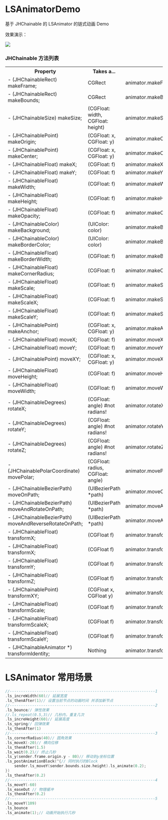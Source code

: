 # LSAnimatorDemo
基于 JHChainable 的 LSAnimator 的链式动画 Demo

效果演示：

 ![](http://og1yl0w9z.bkt.clouddn.com/17-8-9/7573423.jpg) 
 
### JHChainable 方法列表
 
<table>
<tr>
<th>
Property
</th>
<th>
Takes a...
</th>
<th>
Usage
</th>
</tr>
<tr>
<td>
- (JHChainableRect) makeFrame;
</td>
<td>
CGRect
</td>
<td>
animator.makeFrame(rect).animate(1.0);
</td>
</tr>
<tr>
<td>
- (JHChainableRect) makeBounds;
</td>
<td>
CGRect
</td>
<td>
animator.makeBounds(rect).animate(1.0);
</td>
</tr>
<tr>
<td>
- (JHChainableSize) makeSize;
</td>
<td>
(CGFloat: width, CGFloat: height)
</td>
<td>
animator.makeSize(10, 20).animate(1.0);
</td>
</tr>
<tr>
<td>
- (JHChainablePoint) makeOrigin;
</td>
<td>
(CGFloat: x, CGFloat: y)
</td>
<td>
animator.makeOrigin(10, 20).animate(1.0);
</td>
</tr>
<tr>
<td>
- (JHChainablePoint) makeCenter;
</td>
<td>
(CGFloat: x, CGFloat: y)
</td>
<td>
animator.makeCenter(10, 20).animate(1.0);
</td>
</tr>
<tr>
<td>
- (JHChainableFloat) makeX;
</td>
<td>
(CGFloat: f)
</td>
<td>
animator.makeX(10).animate(1.0);
</td>
</tr>
<tr>
<td>
- (JHChainableFloat) makeY;
</td>
<td>
(CGFloat: f)
</td>
<td>
animator.makeY(10).animate(1.0);
</td>
</tr>
<tr>
<td>
- (JHChainableFloat) makeWidth;
</td>
<td>
(CGFloat: f)
</td>
<td>
animator.makeWidth(10).animate(1.0);
</td>
</tr>
<tr>
<td>
- (JHChainableFloat) makeHeight;
</td>
<td>
(CGFloat: f)
</td>
<td>
animator.makeHeight(10).animate(1.0);
</td>
</tr>
<tr>
<td>
- (JHChainableFloat) makeOpacity;
</td>
<td>
(CGFloat: f)
</td>
<td>
animator.makeOpacity(10).animate(1.0);
</td>
</tr>
<tr>
<td>
- (JHChainableColor) makeBackground;
</td>
<td>
(UIColor: color)
</td>
<td>
animator.makeBackground(color).animate(1.0);
</td>
</tr>
<tr>
<td>
- (JHChainableColor) makeBorderColor;
</td>
<td>
(UIColor: color)
</td>
<td>
animator.makeBorderColor(color).animate(1.0);
</td></tr>
<tr>
<td>
- (JHChainableFloat) makeBorderWidth;
</td>
<td>
(CGFloat: f)
</td>
<td>
animator.makeBorderWidth(3.0).animate(1.0);
</td>
</tr>
<tr>
<td>
- (JHChainableFloat) makeCornerRadius;
</td>
<td>
(CGFloat: f)
</td>
<td>
animator.makeCornerRadius(3.0).animate(1.0);
</td>
</tr>
<tr>
<td>
- (JHChainableFloat) makeScale;
</td>
<td>
(CGFloat: f)
</td>
<td>
animator.makeScale(2.0).animate(1.0);
</td>
</tr>
<tr>
<td>
- (JHChainableFloat) makeScaleX;
</td>
<td>
(CGFloat: f)
</td>
<td>
animator.makeScaleX(2.0).animate(1.0);
</td>
</tr>
<tr>
<td>
- (JHChainableFloat) makeScaleY;
</td>
<td>
(CGFloat: f)
</td>
<td>
animator.makeScaleY(2.0).animate(1.0);
</td>
</tr>
<tr>
<td>
- (JHChainablePoint) makeAnchor;
</td>
<td>
(CGFloat: x, CGFloat: y)
</td>
<td>
animator.makeAnchor(0.5, 0.5).animate(1.0);
</td>
</tr>
<tr>
<td>
- (JHChainableFloat) moveX;
</td>
<td>
(CGFloat: f)
</td>
<td>
animator.moveX(50).animate(1.0)
</td>
</tr>
<tr>
<td>
- (JHChainableFloat) moveY;
</td>
<td>
(CGFloat: f)
</td>
<td>
animator.moveY(50).animate(1.0)
</td>
</tr>
<tr>
<td>
- (JHChainablePoint) moveXY;
</td>
<td>
(CGFloat: x, CGFloat: y)
</td>
<td>
animator.moveXY(100, 50).animate(1.0)
</td>
</tr>
<tr>
<td>
- (JHChainableFloat) moveHeight;
</td>
<td>
(CGFloat: f)
</td>
<td>
animator.moveHeight(50).animate(1.0)
</td>
</tr>
<tr>
<td>
- (JHChainableFloat) moveWidth;
</td>
<td>
(CGFloat: f)
</td>
<td>
animator.moveWidth(50).animate(1.0)
</td>
</tr>
<tr>
<td>
- (JHChainableDegrees) rotateX;
</td>
<td>
(CGFloat: angle) #not radians!
</td>
<td>
animator.rotateX(360).animate(1.0);
</td>
</tr>
<tr>
<td>
- (JHChainableDegrees) rotateY;
</td>
<td>
(CGFloat: angle) #not radians!
</td>
<td>
animator.rotateY(360).animate(1.0);
</td>
</tr>
<tr>
<td>
- (JHChainableDegrees) rotateZ;
</td>
<td>
(CGFloat: angle) #not radians!
</td>
<td>
animator.rotateZ(360).animate(1.0);
</td>
</tr>
<tr>
<td>
- (JHChainablePolarCoordinate) movePolar;
</td>
<td>
(CGFloat: radius, CGFloat: angle)
</td>
<td>
animator.movePolar(30, 90).animate(1.0);
</td>
</tr>
<tr>
<td>
- (JHChainableBezierPath) moveOnPath;
</td>
<td>
(UIBezierPath *path)
</td>
<td>
animator.moveOnPath(path).animate(1.0);
</td>
</tr>
<tr>
<td>
- (JHChainableBezierPath) moveAndRotateOnPath;
</td>
<td>
(UIBezierPath *path)
</td>
<td>
animator.moveAndRotateOnPath(path).animate(1.0);
</td>
</tr>
<tr>
<td>
- (JHChainableBezierPath) moveAndReverseRotateOnPath;
</td>
<td>
(UIBezierPath *path)
</td>
<td>
animator.moveAndReverseRotateOnPath(path).animate(1.0);
</td>
</tr>
<tr>
<td>
- (JHChainableFloat) transformX;
</td>
<td>
(CGFloat f)
</td>
<td>
animator.transformX(50).animate(1.0);
</td>
</tr>
<tr>
<td>
- (JHChainableFloat) transformX;
</td>
<td>
(CGFloat f)
</td>
<td>
animator.transformX(50).animate(1.0);
</td>
</tr>
<tr>
<td>
- (JHChainableFloat) transformY;
</td>
<td>
(CGFloat f)
</td>
<td>
animator.transformY(50).animate(1.0);
</td>
</tr>
<tr>
<td>
- (JHChainableFloat) transformZ;
</td>
<td>
(CGFloat f)
</td>
<td>
animator.transformZ(50).animate(1.0);
</td>
</tr>
<tr>
<td>
- (JHChainablePoint) transformXY;
</td>
<td>
(CGFloat x, CGFloat y)
</td>
<td>
animator.transformXY(50, 100).animate(1.0);
</td>
</tr>
<tr>
<td>
- (JHChainableFloat) transformScale;
</td>
<td>
(CGFloat f)
</td>
<td>
animator.transformScale(50).animate(1.0);
</td>
</tr>
<tr>
<td>
- (JHChainableFloat) transformScaleX;
</td>
<td>
(CGFloat f)
</td>
<td>
animator.transformScaleX(50).animate(1.0);
</td>
</tr>
<tr>
<td>
- (JHChainableFloat) transformScaleY;
</td>
<td>
(CGFloat f)
</td>
<td>
animator.transformScaleY(50).animate(1.0);
</td>
</tr>
<tr>
<td>
- (JHChainableAnimator *) transformIdentity;
</td>
<td>
Nothing
</td>
<td>
animator.transformIdentity.animate(1.0);
</td>
</tr>
</table>

# LSAnimator 常用场景
 
```Objective-C
//-----------------------------------------------------------------1
.ls_increWidth(60)// 延展宽度
.ls_thenAfter(1)// 设置当前节点的动画时间 并添加新节点
//-----------------------------------------------------------------2
.ls_bounce// 弹性效果
//.ls_repeat(0.5,3)// 几秒内，重复几次
.ls_increHeight(60)// 延展高度
.ls_spring// 回弹效果
.ls_thenAfter(1)
//-----------------------------------------------------------------3
.ls_cornerRadius(40)// 圆角效果
.ls_moveX(-20)// 横向位移
.ls_thenAfter(1.5)
.ls_wait(0.2)// 终止几秒
.ls_y(sender.frame.origin.y - 80)// 移动到y坐标位置
.ls_postAnimationBlock(^{// 同时执行的Block
    sender.ls_moveY(sender.bounds.size.height).ls_animate(0.2);
})
.ls_thenAfter(0.2)
//-----------------------------------------------------------------4
.ls_moveY(-60)
.ls_easeOut // 物理缓冲
.ls_thenAfter(0.2)
//-----------------------------------------------------------------5
.ls_moveY(109)
.ls_bounce
.ls_animate(1);// 动画开始执行几秒
```
